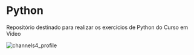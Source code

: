 # Python
 Repositório destinado para realizar os exercícios de Python do Curso em Video
 
 ![channels4_profile](https://github.com/eron-moraes/Python/assets/110741158/eecf8c36-7658-471a-ae85-25a7873044d9)

